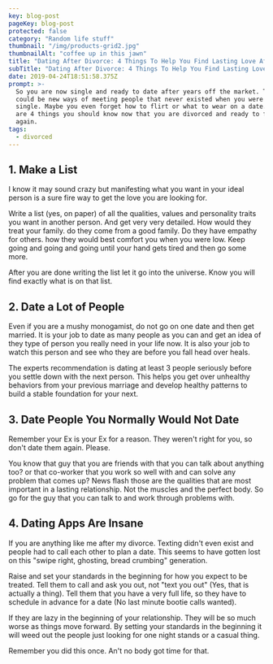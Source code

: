 ```yaml
---
key: blog-post
pageKey: blog-post
protected: false
category: "Random life stuff"
thumbnail: "/img/products-grid2.jpg"
thumbnailAlt: "coffee up in this jawn"
title: "Dating After Divorce: 4 Things To Help You Find Lasting Love After Divorce"
subTitle: "Dating After Divorce: 4 Things To Help You Find Lasting Love After Divorce"
date: 2019-04-24T18:51:58.375Z
prompt: >-
  So you are now single and ready to date after years off the market. There
  could be new ways of meeting people that never existed when you were last
  single. Maybe you even forget how to flirt or what to wear on a date.  Here
  are 4 things you should know now that you are divorced and ready to find love
  again.
tags:
  - divorced
---
```


## 1. Make a List

I know it may sound crazy but manifesting what you want in your ideal person is a sure fire way to get the love you are looking for.

Write a list (yes, on paper) of all the qualities, values and personality traits you want in another person. And get very very detailed. How would they treat your family. do they come from a good family. Do they have empathy for others. how they would best comfort you when you were low. Keep going and going and going until your hand gets tired and then go some more.

After you are done writing the list let it go into the universe. Know you will find exactly what is on that list.

## 2. Date a Lot of People

Even if you are a mushy monogamist, do not go on one date and then get married. It is your job to date as many people as you can and get an idea of they type of person you really need in your life now. It is also your job to watch this person and see who they are before you fall head over heals.

The experts recommendation is dating at least 3 people seriously before you settle down with the next person. This helps you get over unhealthy behaviors from your previous marriage and develop healthy patterns to build a stable foundation for your next.

## 3. Date People You Normally Would Not Date

Remember your Ex is your Ex for a reason. They weren't right for you, so don't date them again. Please.

You know that guy that you are friends with that you can talk about anything too? or that co-worker that you work so well with and can solve any problem that comes up? News flash those are the qualities that are most important in a lasting relationship. Not the muscles and the perfect body. So go for the guy that you can talk to and work through problems with.

## 4. Dating Apps Are Insane

If you are anything like me after my divorce. Texting didn't even exist and people had to call each other to plan a date. This seems to have gotten lost on this "swipe right, ghosting, bread crumbing" generation.

Raise and set your standards in the beginning for how you expect to be treated. Tell them to call and ask you out, not "text you out" (Yes, that is actually a thing). Tell them that you have a very full life, so they have to schedule in advance for a date (No last minute bootie calls wanted).

If they are lazy in the beginning of your relationship. They will be so much worse as things move forward. By setting your standards in the beginning it will weed out the people just looking for one night stands or a casual thing.

Remember you did this once. An't no body got time for that.

